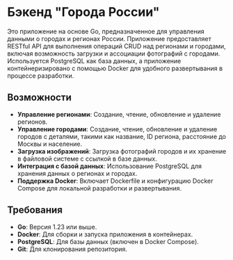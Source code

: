 # Бэкенд "Города России"

Это приложение на основе Go, предназначенное для управления данными о городах и регионах России. Приложение предоставляет RESTful API для выполнения операций CRUD над регионами и городами, включая возможность загрузки и ассоциации фотографий с городами. Используется PostgreSQL как база данных, а приложение контейнеризировано с помощью Docker для удобного развертывания в процессе разработки.

## Возможности

- **Управление регионами**: Создание, чтение, обновление и удаление регионов.
- **Управление городами**: Создание, чтение, обновление и удаление городов с деталями, такими как название, ID региона, расстояние до Москвы и население.
- **Загрузка изображений**: Загрузка фотографий городов и их хранение в файловой системе с ссылкой в базе данных.
- **Интеграция с базой данных**: Использование PostgreSQL для хранения данных о регионах и городах.
- **Поддержка Docker**: Включает Dockerfile и конфигурацию Docker Compose для локальной разработки и развертывания.

## Требования

- **Go**: Версия 1.23 или выше.
- **Docker**: Для сборки и запуска приложения в контейнерах.
- **PostgreSQL**: Для базы данных (включен в Docker Compose).
- **Git**: Для клонирования репозитория.
